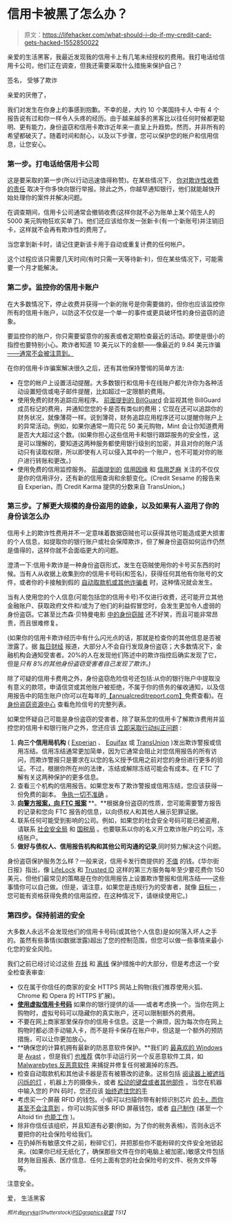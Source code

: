 # 信用卡被黑了怎么办？

> 原文：<https://lifehacker.com/what-should-i-do-if-my-credit-card-gets-hacked-1552850022>

亲爱的生活黑客，我最近发现我的信用卡上有几笔未经授权的费用。我打电话给信用卡公司，他们正在调查，但我还需要采取什么措施来保护自己？



签名，
受够了欺诈

亲爱的厌倦了，

我们对发生在你身上的事感到抱歉。不幸的是，大约 10 个美国持卡人 中有 4 个报告说有过和你一样令人头疼的经历。由于越来越多的黑客比以往任何时候都更聪明、更有能力，身份盗窃和信用卡欺诈近年来一直呈上升趋势。然而，并非所有的希望都破灭了。随着时间和耐心，以及以下步骤，您可以保护您的帐户和信用信息，让您安心。

### 第一步。打电话给信用卡公司

这是要采取的第一步(所以行动迅速值得称赞)。在某些情况下， [你对欺诈性收费的责任](https://lifehacker.com/the-best-banks-that-protect-your-money-from-hackers-and-1523977088) 取决于你多快向银行举报。除此之外，你越早通知银行，他们就能越快开始处理你的案件并解决问题。

在调查期间，信用卡公司通常会撤销收费(这样你就不必为账单上某个陌生人的 5000 美元购物狂欢买单了)。他们还应该给你发一张新卡(有一个新账号)并注销旧卡，这样就不会再有欺诈性的费用了。

当您拿到新卡时，请记住更新该卡用于自动或重复计费的任何帐户。

这个过程应该只需要几天时间(有时只需一天等待新卡)，但在某些情况下，可能需要一个月才能解决。

### 第二步。监控你的信用卡账户

在大多数情况下，停止收费并获得一个新的账号是你需要做的，但你也应该监控你所有的信用卡账户，以防这不仅仅是一个单一的事件或更具破坏性的身份盗窃的迹象。

要监控你的账户，你只需要留意你的报表或者定期检查最近的活动。即使是很小的指控也要特别小心。欺诈者知道 10 美元以下的金额——像最近的 9.84 美元诈骗[——通常不会被注意到。](https://krebsonsecurity.com/2014/01/deconstructing-the-9-84-credit-card-hustle/)

在你的信用卡诈骗案解决很久之后，还有其他保持警惕的简单方法:

*   在您的帐户上设置活动提醒。大多数银行和信用卡在线账户都允许你为各种活动设置短信或电子邮件提醒，比如超过一定限额的费用。
*   使用免费的财务追踪应用程序。 [前面提到的 BillGuard](http://lifehacker.com/billguard-warns-you-about-questionable-credit-card-char-5824658) 会监视其他 BillGuard 成员标记的费用，并通知您您的卡是否有类似的费用；它现在还可以追踪你的财务状况，就像薄荷一样。说到薄荷，财务追踪应用程序还可以提醒你账户上的异常活动。例如，如果你通常一周只花 50 美元购物，Mint 会让你知道费用是否大大超过这个数。(如果你担心这些信用卡和银行跟踪服务的安全性，这是可以理解的，要知道这两种服务都使用银行级别的加密，并且对你的账户活动只有读取权限，所以即使有人可以侵入其中的一个账户，也不可能对你的账户进行转账和更改。)
*   使用免费的信用监控服务。 [前面提到的](http://lifehacker.com/credit-karma-now-offers-free-credit-monitoring-to-preve-5872956) [信用因缘](https://www.creditkarma.com/) 和 [信用芝麻](http://www.creditsesame.com/free-credit-score/) 关注的不仅仅是你的信用评分，还有新的信用查询和余额变化。(Credit Sesame 的报告来自 Experian，而 Credit Karma 提供的分数来自 TransUnion。)

### 第三步。了解更大规模的身份盗用的迹象，以及如果有人盗用了你的身份该怎么办

信用卡上的欺诈性费用并不一定意味着数据窃贼也可以获得其他可能造成更大损害的个人信息，如提取你的银行账户或社会保障欺诈，但了解身份盗窃如何运作仍然是值得的，这样你就不会面临更大的问题。

澄清一下:信用卡欺诈是一种身份盗窃形式，发生在窃贼使用你的卡号买东西的时候。当有人从收据上收集到你的信用卡号码(和签名)，获得任何其他有你账号的文件，或者你的卡接触到假的 [自动取款机或其他诈骗者](https://gizmodo.com/credit-card-skimmers-arent-just-at-atms-anymore-5969373) 时，这种情况就会发生。

当有人使用您的个人信息(可能包括您的信用卡号)不仅进行收费，还可能开立其他金融账户、获取政府文件和/或为了他们的利益假冒您时，会发生更加令人虚弱的身份盗窃。它甚至比杰森·贝特曼电影 [中的身份窃贼](http://www.imdb.com/title/tt2024432/) 还不好笑，而且可能非常昂贵，而且很难修复。

(如果你的信用卡欺诈经历中有什么闪光点的话，那就是检查你的其他信息是否被泄露了。据 [每日财经](http://www.dailyfinance.com/2013/12/31/scariest-identity-theft-statistics/) 报道，大部分人不会自行发现身份盗窃；大多数情况下，金融机构会通知受害者。20%的人在发现他们陈述中的欺诈指控后确实发现了它，但是*只有 8%的其他身份盗窃受害者自己发现了欺诈。)*

除了可疑的信用卡费用之外，身份盗窃危险信号还包括:从你的银行账户中提取没有意义的款项，申请信贷或其他账户被拒绝，不属于你的债务的催收通知，以及信用报告中的陌生账户(你可以在每年的[【annualcreditreport.com】](https://www.annualcreditreport.com/index.action)免费查看)。在 [身份盗窃资源中心](http://www.idtheftcenter.org/Help-for-Victims/identitytheftredflags.html) 查看危险信号的完整列表。

如果您怀疑自己可能是身份盗窃的受害者，除了联系您的信用卡了解欺诈费用并监控您的信用卡和银行账户之外，您还应该 [立即采取行动纠正问题](https://lifehacker.com/five-steps-to-take-immediately-if-youre-the-victim-of-1507265334) :

1.  **向三个信用局机构** ( [Experian](https://www.experian.com/fraud/center.html) 、 [Equifax](http://www.equifax.com/answers/set-fraud-alerts/en_cp) 或 [TransUnion](http://www.transunion.com/personal-credit/credit-disputes/fraud-alerts.page) )发出欺诈警报或信用冻结。信用冻结通常更加简单，因为它通常会阻止对您信用报告的所有访问，而欺诈警报只是要求在以您的名义授予信用之前对您的身份进行更多的验证。不过，根据你所在州的法律，冻结或解除冻结可能会有成本。在 FTC 了解有关这两种保护的更多信息。
2.  查看三个机构的信用报告。如果您发布了欺诈警报或信用冻结，您应该获得一份免费的副本。 [争执一切不准确](http://lifehacker.com/how-can-i-remove-blemishes-from-my-credit-report-1401854733) 。
3.  [**向警方报案，向 FTC 报案**](http://www.consumer.ftc.gov/articles/0277-create-identity-theft-report) **。**根据身份盗窃的性质，您可能需要警方报告的记录和您向 FTC 报告的信息，以向债权人和其他人展示犯罪证据。
4.  联系任何可能受到影响的公司。例如，如果您的社会安全号码可能已被盗用，请联系 [社会安全局](http://www.ssa.gov/) 和 [国税局](http://www.irs.gov/uac/Identity-Protection) 。也要联系以你的名义开立欺诈账户的公司，冻结账户。
5.  **做好与债权人、信用报告机构和其他公司沟通的记录**,同时努力解决这个问题。

身份盗窃保护服务怎么样？一般来说，信用卡发行商提供的 [不值](https://lifehacker.com/skip-the-identity-theft-coverage-and-similar-credit-car-5876744) 的钱。《华尔街日报》指出，像 [LifeLock](http://lifelock.com/) 和 [Trusted ID](https://www.trustedid.com/) 这样的第三方服务每年至少要花费你 150 美元，但他们最常见的策略是在你的信用报告上设置欺诈警报和信用冻结——这些事情你可以自己做。(但是，请注意，如果您是违规行为的受害者，就像 [目标一](http://lifehacker.com/target-offers-free-experian-credit-monitoring-for-one-y-1504649074) ，您可能有资格获得免费的信用监控，在这种情况下，请继续使用它。)

### 第四步。保持前进的安全

大多数人永远不会发现他们的信用卡号码(或其他个人信息)是如何落入坏人之手的。虽然有些事情(如数据泄露)超出了您的控制范围，但您可以做一些事情来最小化您的安全风险。

我们之前已经讨论过这些 [在线](https://lifehacker.com/how-to-protect-yourself-from-online-fraud-and-identity-5858197) 和 [离线](http://lifehacker.com/how-to-protect-yourself-from-fraud-and-identity-theft-o-5858602) 保护措施中的大部分，但是考虑这一个安全检查表审查:

*   仅在属于你信任的商家的安全 HTTPS 网站上购物(我们推荐使用火狐、Chrome 和 Opera 的 HTTPS 扩展)。
*   [**使用虚拟信用卡号码**](http://lifehacker.com/use-virtual-credit-card-numbers-to-shop-safely-online-5831160) 如果你的银行提供的话——或者考虑换一个。当你在网上购物时，虚拟号码可以隐藏你的真实账户，还可以限制额外的费用。
*   不要在网上商家那里保存你的信用卡信息。这是一个麻烦，因为每次你在网上购物时都必须手动输入卡，而不是将卡保存在账户中，但这是一个额外的预防措施，可以让你更加放心。
*   **确保您的计算机拥有最新的防恶意软件保护。**我们的 [最喜欢的 Windows](http://lifehacker.com/the-best-antivirus-app-for-windows-5865356) 是 [Avast](http://www.avast.com/en-us/index) ，但是我们 [也推荐](http://lifehacker.com/the-difference-between-antivirus-and-anti-malware-and-1176942277) 偶尔手动运行另一个反恶意软件工具，如 [Malwarebytes 反恶意软件](http://www.malwarebytes.org/) 来捕捉并修复任何被漏掉的东西。
*   检查自动取款机和其他读卡器是否有被篡改的迹象。这些包括 [阅读器上被遮挡闪烁的灯](http://lifehacker.com/know-how-to-spot-an-atm-skimmer-5221255) ，机器上方的摄像头，或者 [松动的键盘或者其他部件](http://lifehacker.com/check-for-loose-equipment-on-atms-to-quickly-and-easily-5950525) 。当您在机器中输入您的 PIN 码时，您还应该 [始终遮住您的手](https://lifehacker.com/foil-the-latest-and-greatest-atm-card-skimming-tech-by-5905792)
*   考虑买一个屏蔽 RFID 的钱包。小偷可以扫描你带有射频识别芯片 [的卡，而你甚至不会注意到](https://lifehacker.com/foil-electronic-pickpockets-with-aluminum-foil-or-multi-5896785) 。你可以购买很多 RFID 屏蔽钱包，或者 [自己制作](http://lifehacker.com/make-your-own-rfid-shielded-wallet-to-foil-id-thieves-5842853) (甚至一个 Altoid tin [也能工作](http://lifehacker.com/use-an-altoid-tin-as-an-rfid-blocking-wallet-5934635) )。
*   除非你信任该组织，并且知道有必要(例如，为了你的税务表格)，否则永远不要把你的社会保险号给我们。
*   在扔掉所有敏感文件之前，粉碎它们，并把那些你不能粉碎的文件安全地锁起来。(如果你已经无纸化了，确保那些文件在你的电脑上被加密。)敏感文件包括财务账目报表、医疗信息、任何上面有您的社会保险号的文件、税务文件等等。

注意安全。

爱，
生活黑客

<small>*照片由*</small>[<small>*evryka*</small>](http://www.shutterstock.com/pic.mhtml?id=141000322&src=id)<small>*(Shutterstock)*</small>[<small>*PSDgraphics*</small>](http://www.psdgraphics.com/psd/psd-gold-credit-card-template/)<small></small>*[<small>*联盟*</small>](http://www.shutterstock.com/pic-111708050/stock-photo-closeup-on-credit-card-in-hand-of-female-speaking-mobile.html?src=C0mCuKX0DxDTuadomNW8gg-1-17) <small>T51】</small>*